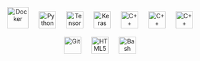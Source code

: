 
<div align="center">  
<a href="https://www.docker.com/" target="_blank"><img style="margin: 10px" src="https://cdn.jsdelivr.net/gh/devicons/devicon@latest/icons/docker/docker-original.svg" alt="Docker" height="50" /></a>  
<a href="https://www.python.org/" target="_blank"><img style="margin: 10px" src="https://profilinator.rishav.dev/skills-assets/python-original.svg" alt="Python" height="40" /></a>  
<a href="https://www.tensorflow.org/" target="_blank"><img style="margin: 10px" src="https://profilinator.rishav.dev/skills-assets/tensorflow-icon.svg" alt="TensorFlow" height="40" /></a>  
<a href="https://keras.io/" target="_blank"><img style="margin: 10px" src="https://profilinator.rishav.dev/skills-assets/keras.png" alt="Keras" height="40" /></a>  
<a href="https://www.cplusplus.com/" target="_blank"><img style="margin: 10px" src="https://profilinator.rishav.dev/skills-assets/cplusplus-original.svg" alt="C++" height="40" /></a>  
<a href="https://www.cplusplus.com/" target="_blank"><img style="margin: 10px" src="https://cdn.jsdelivr.net/gh/devicons/devicon@latest/icons/raspberrypi/raspberrypi-original.svg" alt="C++" height="40" /></a>  
<a href="https://www.cplusplus.com/" target="_blank"><img style="margin: 10px" src="https://cdn.jsdelivr.net/gh/devicons/devicon@latest/icons/prometheus/prometheus-original.svg" alt="C++" height="40" /></a>  
<a href="https://git-scm.com/" target="_blank"><img style="margin: 10px" src="https://cdn.jsdelivr.net/gh/devicons/devicon@latest/icons/git/git-original.svg" alt="Git" height="40"/></a>
<a href="https://developer.mozilla.org/en-US/docs/Web/Guide/HTML/HTML5" target="_blank"><img style="margin: 10px" src="https://cdn.jsdelivr.net/gh/devicons/devicon@latest/icons/html5/html5-original.svg" alt="HTML5" height="40"/></a>
<a href="https://www.gnu.org/software/bash/" target="_blank"><img style="margin: 10px" src="https://cdn.jsdelivr.net/gh/devicons/devicon@latest/icons/bash/bash-original.svg" alt="Bash" height="40"/></a>

  
</div>  


